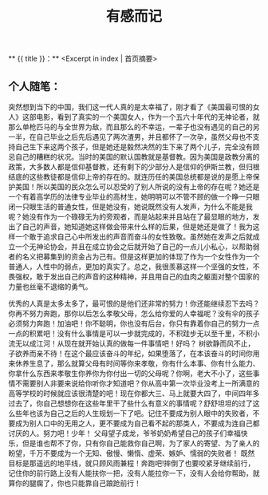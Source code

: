 ﻿---
title: 有感而记
tags: 影视人生
categories: 个人随笔
---
** {{ title }}：** <Excerpt in index | 首页摘要>
## 个人随笔：
突然想到当下的中国，我们这一代人真的是太幸福了，刚才看了《美国最可恨的女人》这部电影，看到了真实的一个美国女人，作为一个五六十年代的无神论者，就那么单枪匹马的与全世界为敌，而且那么的不幸运，一辈子也没有遇见的自己的另一半，在自己毕业之后先后遇见了两次渣男，并且都怀了一次孕，虽然父母也不支持自己生下来这两个孩子，但是她还是毅然决然的生下来了两个儿子，完全没有顾忌自己的糟糕的状况。当时的美国的默认国教就是基督教。因为美国是政教分离的政策，大多数人都是信仰基督教，还有剩下的少部分人是信仰的伊斯兰教，但归根结底的这些教徒都是信仰上帝的存在的。就连历任的美国总统都是说的是愿上帝保护美国！所以美国的民众怎么可以忍受的了别人所说的没有上帝的存在呢？她还是一个有着高学历的法律专业毕业的高材生，她明明可以不管不顾的做一个睁一只眼闭一只眼生活的普通女性，但是她没有，她说既然没有人发声，为什么不能是我呢？她没有作为一个碌碌无为的旁观者，而是站起来并且站在了最显眼的地方，发出了自己的声音，她知道她这样做会带来什么样的后果，但是她还是做了！我为这样一个敢于追求自己心中所发出的声音而奋斗的女性致敬。虽然她在发声之后就成立一个无神论协会，并且在成立协会之后就开始了自己的一点儿小私心，以帮助弱者的名义把募集到的资金占为己有。但是这样更加的体现了作为一个女性作为一个普通人，人性中的弱点，更加的真实了。总之，我很羡慕这样一个坚强的女性，不畏强权，敢于发出自己的声音的这种精神，并且用自己的血肉之躯面对整个国家的力量也丝毫不退缩的勇气。


优秀的人真是太多太多了，最可恨的是他们还非常的努力！你还能继续忍下去吗？你再不努力奔跑，那你以后怎么孝敬父母，怎么给你爱的人幸福呢？没有伞的孩子必须努力奔跑！加油吧！你不聪明，你也没有后台，你只有靠着你自己的努力一点一点的积累吧！没有什么事情是可以一步就完成的，不积跬步无以至千里，不积小流无以成江河！从现在就开始认真的做每一件事情吧！好吗？
树欲静而风不止，子欲养而亲不待！在这个最应该奋斗的年纪，如果堕落了，在本该奋斗的时间你用来休养生息了，那么就算父母有时间等你来孝敬，你有什么本事、你有什么能力、你拿什么东西来孝敬生你养你为你付出一切的父母呢？你啊，老大不小了，这些事情不需要别人非要来说给你听你才知道吧？你从高中第一次毕业没考上一所满意的高等学校的时候就应该很清楚的吧！现在你都大三、马上就要大四了，中间四年多过去了，你自己想想你在这些年里干了些什么有意义的事情呢？舒舒坦坦的过了这么些年也该为自己之后的人生规划一下了吧。记住不要成为别人眼中的失败者，不要成为别人口中的无用之人，更不要成为自己看不起的那类人，不要成为连自己都讨厌的人。努力吧！少年！
父母望子成龙，爷爷奶奶希望自己的孩子们幸福快乐，但是谁也帮不了你，只有你自己能救你自己啊，为了家人的寄望、为了亲人的盼望，千万不要成为一个无知、傲慢、懒惰、虚荣、嫉妒、懦弱的失败者！
既然目标是那遥远的地平线，就只顾风雨兼程！奔跑吧!摔倒了也要咬紧牙继续前行，记住你的前行路上没有人能扶你一把，没有人能拉你一下，没有人会给你帮助，就算你的腿瘸了，你也只能靠自己踉跄前行！